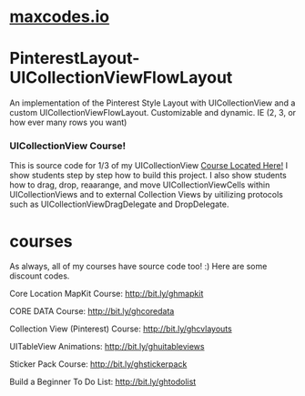 # **[maxcodes.io](maxcodes.io)**

# PinterestLayout-UICollectionViewFlowLayout
An implementation of the Pinterest Style Layout with UICollectionView and a custom UICollectionViewFlowLayout. Customizable and dynamic. IE (2, 3, or how ever many rows you want)

### UICollectionView Course!
This is source code for 1/3 of my UICollectionView [Course Located Here!](http://bit.ly/githubdragdropcoupon) I show students step by step how to build this project.
I also show students how to drag, drop, reaarange, and move UICollectionViewCells within UICollectionViews and to external Collection Views by uitilizing protocols such as UICollectionViewDragDelegate and DropDelegate.

# courses
As always, all of my courses have source code too! :)
Here are some discount codes.

Core Location MapKit Course: http://bit.ly/ghmapkit

CORE DATA Course: http://bit.ly/ghcoredata

Collection View (Pinterest) Course: http://bit.ly/ghcvlayouts

UITableView Animations: http://bit.ly/ghuitableviews

Sticker Pack Course: http://bit.ly/ghstickerpack

Build a Beginner To Do List: http://bit.ly/ghtodolist

